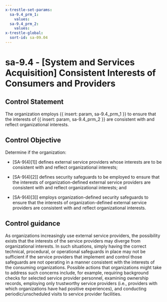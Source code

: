 ```yaml
---
x-trestle-set-params:
  sa-9.4_prm_1:
    values:
  sa-9.4_prm_2:
    values:
x-trestle-global:
  sort-id: sa-09.04
---
```


# sa-9.4 - \[System and Services Acquisition\] Consistent Interests of Consumers and Providers

## Control Statement

The organization employs {{ insert: param, sa-9.4_prm_1 }} to ensure that the interests of {{ insert: param, sa-9.4_prm_2 }} are consistent with and reflect organizational interests.

## Control Objective

Determine if the organization:

- \[SA-9(4)[1]\] defines external service providers whose interests are to be consistent with and reflect organizational interests;

- \[SA-9(4)[2]\] defines security safeguards to be employed to ensure that the interests of organization-defined external service providers are consistent with and reflect organizational interests; and

- \[SA-9(4)[3]\] employs organization-defined security safeguards to ensure that the interests of organization-defined external service providers are consistent with and reflect organizational interests.

## Control guidance

As organizations increasingly use external service providers, the possibility exists that the interests of the service providers may diverge from organizational interests. In such situations, simply having the correct technical, procedural, or operational safeguards in place may not be sufficient if the service providers that implement and control those safeguards are not operating in a manner consistent with the interests of the consuming organizations. Possible actions that organizations might take to address such concerns include, for example, requiring background checks for selected service provider personnel, examining ownership records, employing only trustworthy service providers (i.e., providers with which organizations have had positive experiences), and conducting periodic/unscheduled visits to service provider facilities.
